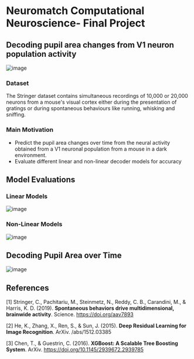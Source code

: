 # Neuromatch Computational Neuroscience- Final Project

## Decoding pupil area changes from V1 neuron population activity

![image](https://github.com/user-attachments/assets/a63e91b7-08b7-4a8b-a9d5-14c9d2c5b64e)


### Dataset 
The Stringer dataset contains simultaneous recordings of 10,000 or 20,000 neurons from a mouse's visual cortex either during the presentation of gratings or during spontaneous behaviours like running, whisking and sniffing.

### Main Motivation

- Predict the pupil area changes over time from the neural activity obtained from a V1 neuronal population from a mouse in a dark environment.
- Evaluate different linear and non-linear decoder models for accuracy

## Model Evaluations

### Linear Models

![image](https://github.com/user-attachments/assets/a054a357-3ca4-4bd2-bfd6-534e9275471b)

### Non-Linear Models

![image](https://github.com/user-attachments/assets/0211af77-6c54-438d-9f12-09877ae02ed4)

## Decoding Pupil Area over Time

![image](https://github.com/user-attachments/assets/e0050048-2c15-4f69-ad45-ce729dd8a297)


## References 

<a id="1">[1]</a> 
Stringer, C., Pachitariu, M., Steinmetz, N., Reddy, C. B., Carandini, M., & Harris, K. D. (2019). **Spontaneous behaviors drive multidimensional, brainwide activity**. Science. https://doi.org/aav7893

<a id="2">[2]</a>
He, K., Zhang, X., Ren, S., & Sun, J. (2015). **Deep Residual Learning for Image Recognition**. ArXiv. /abs/1512.03385

<a id="3">[3]</a>
Chen, T., & Guestrin, C. (2016). **XGBoost: A Scalable Tree Boosting System**. ArXiv. https://doi.org/10.1145/2939672.2939785




